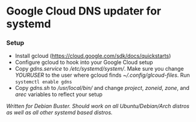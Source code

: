 # Google Cloud DNS updater for systemd

### Setup
* Install gcloud (https://cloud.google.com/sdk/docs/quickstarts)
* Configure gcloud to hook into your Google Cloud setup
* Copy *gdns.service* to */etc/systemd/system/*.
  Make sure you change *YOURUSER* to the user where gcloud finds *~/.config/glcoud-files*.
  Run `systemctl enable gdns`
* Copy *gdns.sh* to */usr/local/bin/* and change *project*, *zoneid*, *zone*, and *arec* variables to reflect your setup

_Written for Debian Buster. Should work on all Ubuntu/Debian/Arch distros as well as all other systemd based distros._
